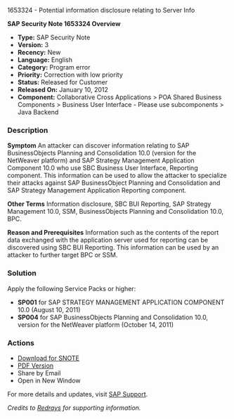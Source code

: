 1653324 - Potential information disclosure relating to Server Info

**SAP Security Note 1653324 Overview**

- **Type:** SAP Security Note
- **Version:** 3
- **Recency:** New
- **Language:** English
- **Category:** Program error
- **Priority:** Correction with low priority
- **Status:** Released for Customer
- **Released On:** January 10, 2012
- **Component:** Collaborative Cross Applications > POA Shared Business Components > Business User Interface - Please use subcomponents > Java Backend

### Description

**Symptom**
An attacker can discover information relating to SAP BusinessObjects Planning and Consolidation 10.0 (version for the NetWeaver platform) and SAP Strategy Management Application Component 10.0 who use SBC Business User Interface, Reporting component. This information can be used to allow the attacker to specialize their attacks against SAP BusinessObject Planning and Consolidation and SAP Strategy Management Application Reporting component.

**Other Terms**
Information disclosure, SBC BUI Reporting, SAP Strategy Management 10.0, SSM, BusinessObjects Planning and Consolidation 10.0, BPC.

**Reason and Prerequisites**
Information such as the contents of the report data exchanged with the application server used for reporting can be discovered using SBC BUI Reporting. This information can be used by an attacker to further target BPC or SSM.

### Solution

Apply the following Service Packs or higher:

- **SP001** for SAP STRATEGY MANAGEMENT APPLICATION COMPONENT 10.0 (August 10, 2011)
- **SP004** for SAP BusinessObjects Planning and Consolidation 10.0, version for the NetWeaver platform (October 14, 2011)

### Actions

- [Download for SNOTE](https://notesdownloads.sap.com/note/0040000017519982017)
- [PDF Version](https://userapps.support.sap.com/sap/support/sfm/notes/print/0001653324?language=en-US&token=A3A27DDD1294DA162CC01C57DFA1EBDB)
- Share by Email
- Open in New Window

For more details and updates, visit [SAP Support](https://me.sap.com/).

*Credits to [Redrays](https://redrays.io) for supporting information.*